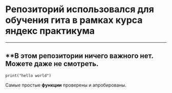 # Репозиторий использовался для обучения гита в рамках курса яндекс практикума
---
**В этом репозитории ничего важного нет. Можете даже не смотреть.
---
```
print("hello world")
```
Самые простые __функции__ проверены и апробированы.
